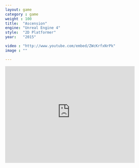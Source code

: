 ```yaml
---
layout: game
category : game
weight : 100
title:  "Ascension"
engine: "Unreal Engine 4"
style:  "2D Platformer"
year:   "2015"

video : "http://www.youtube.com/embed/ZWcKrfxNrPk"
image : ""

---
```


<iframe width="420" height="315" src="http://www.youtube.com/embed/ZWcKrfxNrPk" frameborder="0" allowfullscreen></iframe>
